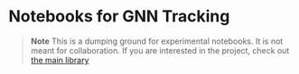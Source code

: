 # Notebooks for GNN Tracking

> **Note** This is a dumping ground for experimental notebooks. It is not meant for
> collaboration.
> If you are interested in the project, check out [the main library](https://github.com/GageDeZoort/gnn_tracking)
